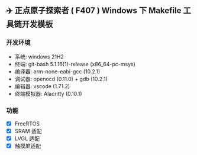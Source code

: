 ## ✈️ 正点原子探索者 ( F407 ) Windows 下 Makefile 工具链开发模板

### 开发环境

* 系统:   windows 21H2
* 终端:   git-bash 5.1.16(1)-release (x86_64-pc-msys)
* 编译器: arm-none-eabi-gcc (10.2.1)
* 调试器: openocd (0.11.0) + gdb (10.2.1)
* 编辑器: vscode (1.71.2)
* 终端模拟器: Alacritty (0.10.1)

### 功能

- [x] FreeRTOS
- [x] SRAM 适配
- [x] LVGL 适配
- [x] 触摸屏适配

